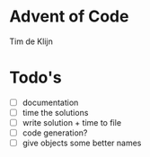# Advent of Code

Tim de Klijn

# Todo's

- [ ] documentation
- [ ] time the solutions
- [ ] write solution + time to file
- [ ] code generation?
- [ ] give objects some better names
